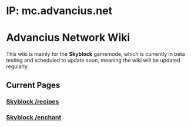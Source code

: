 # IP: mc.advancius.net
# Advancius Network Wiki
This wiki is mainly for the **Skyblock** gamemode, which is currently in beta testing and scheduled to update soon, meaning the wiki will be updated regularly.
## Current Pages
### [Skyblock /recipes](SkySpecRecipes.md)
### [Skyblock /enchant](SkyCustomEnchs.md)
